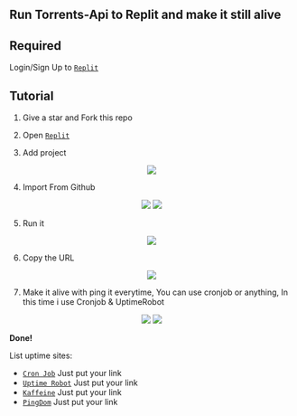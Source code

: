 ## Run Torrents-Api to Replit and make it still alive

## Required
Login/Sign Up to [`Replit`](https://replit.com)

## Tutorial

1. Give a star and Fork this repo

2. Open [`Replit`](https://replit.com)

3. Add project

<p align="center">
<img src ="https://telegra.ph/file/60cd292dccc388535ee33.png">
</p>

4. Import From Github

<p align="center">
<img src ="https://telegra.ph/file/a8c1e6782d25325f92dfc.png">
<img src ="https://telegra.ph/file/30f37a4fe9be20e0e3b72.png">
</p>

5. Run it

<p align="center">
<img src ="https://telegra.ph/file/28f8120b0e1fd9f2a1bb8.png">
</p>

6. Copy the URL

<p align="center">
<img src ="https://telegra.ph/file/ce41bd7893a65f16de916.png">
</p>

7. Make it alive with ping it everytime, You can use cronjob or anything, In this time i use Cronjob & UptimeRobot
<p align="center">
<img src ="https://telegra.ph/file/22a1e807e3ece9ca789cb.png">
<img src ="https://telegra.ph/file/f76fd41044843ce8ce0f7.png">
</p>

**Done!**

List uptime sites:

- [`Cron Job`](https://cron-job.org) Just put your link
- [`Uptime Robot`](https://uptimerobot.com) Just put your link
- [`Kaffeine`](https://kaffeine.herokuapp.com) Just put your link
- [`PingDom`](https://pingdom.com) Just put your link
